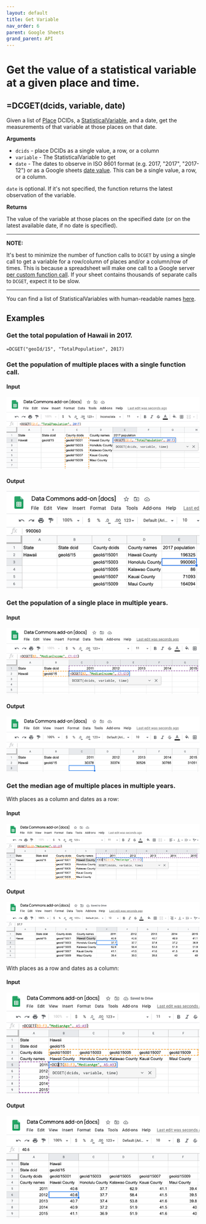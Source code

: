 ```yaml
---
layout: default
title: Get Variable
nav_order: 6
parent: Google Sheets
grand_parent: API
---
```


# Get the value of a statistical variable at a given place and time.

## =DCGET(dcids, variable, date)

Given a list of [Place](https://browser.datacommons.org/kg?dcid=Place) DCIDs, a [StatisticalVariable](https://browser.datacommons.org/kg?dcid=StatisticalVariable), and a date, get the measurements of that variable at those places on that date.

**Arguments**
*   `dcids` - place DCIDs as a single value, a row, or a column
*   `variable` - The StatisticalVariable to get
*   `date` - The dates to observe in ISO 8601 format (e.g. 2017, "2017", "2017-12") or as a Google sheets [date value](https://support.google.com/docs/answer/3092969?hl=en). This can be a single value, a row, or a column.

`date` is optional. If it's not specified, the function returns the latest observation of the variable.

**Returns**

The value of the variable at those places on the specified date (or on the latest available date, if no date is specified).

---
**NOTE:**

It's best to minimize the number of function calls to `DCGET` by using a single call to get a variable for a row/column of places and/or a column/row of times. This is because a spreadsheet will make one call to a Google server [per custom function call](https://developers.google.com/apps-script/guides/sheets/functions#optimization). If your sheet contains thousands of separate calls to `DCGET`, expect it to be slow.

---

You can find a list of StatisticalVariables with human-readable names [here](/statistical_variables.html).

## Examples

### Get the total population of Hawaii in 2017.

```
=DCGET("geoId/15", "TotalPopulation", 2017)
```

### Get the population of multiple places with a single function call.

#### Input

![](/assets/sheets_get_variable_input.png)

#### Output

![](/assets/sheets_get_variable_output.png)

### Get the population of a single place in multiple years.

#### Input

![](/assets/sheets_get_variable_one_place_multiple_years_input.png)

#### Output

![](/assets/sheets_get_variable_one_place_multiple_years_output.png)


### Get the median age of multiple places in multiple years.

With places as a column and dates as a row:

#### Input

![](/assets/sheets_get_variable_places_column_years_row_input.png)

#### Output

![](/assets/sheets_get_variable_places_column_years_row_output.png)

With places as a row and dates as a column:

#### Input

![](/assets/sheets_get_variable_places_row_years_column_input.png)

#### Output

![](/assets/sheets_get_variable_places_row_years_column_output.png)